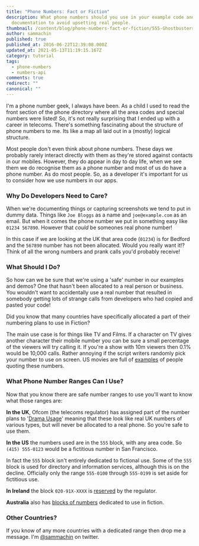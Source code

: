 ```yaml
---
title: "Phone Numbers: Fact or Fiction"
description: What phone numbers should you use in your example code and
  documentation to avoid upsetting real people.
thumbnail: /content/blog/phone-numbers-fact-or-fiction/555-Ghostbusters.png
author: sammachin
published: true
published_at: 2016-06-22T12:39:08.000Z
updated_at: 2021-05-13T11:19:15.167Z
category: tutorial
tags:
  - phone-numbers
  - numbers-api
comments: true
redirect: ""
canonical: ""
---
```

I'm a phone number geek, I always have been. As a child I used to read the front section of the phone directory where all the area codes and special numbers were listed! So, it's not really surprising that I ended up with a career in telecoms. There's something fascinating about the structure of phone numbers to me. Its like a map all laid out in a (mostly) logical structure.

Most people don't even think about phone numbers. These days we probably rarely interact directly with them as they're stored against contacts in our mobiles. However, they do appear in day to day life, when we see them we do recognise them as a phone number and most of us do have a phone number. As do most people. So, as a developer it's important for us to consider how we use numbers in our apps.

### Why Do Developers Need to Care?

When we're documenting things or capturing screenshots we tend to put in dummy data. Things like `Joe Bloggs` as a name and `joe@example.com` as an email. But when it comes the phone number we put in something easy like `01234 567890`. However that *could* be someones real phone number! 

In this case if we are looking at the UK that area code (`01234`) is for Bedford and the `567890` number has not been allocated. Would you really want it!? Think of all the wrong numbers and prank calls you'd probably receive!

### What Should I Do?

So how can we be sure that we're using a 'safe' number in our examples and demos? One that hasn't been allocated to a real person or business. You wouldn't want to accidentally use a real number that resulted in somebody getting lots of strange calls from developers who had copied and pasted your code!

Did you know that many countries have specifically allocated a part of their numbering plans to use in Fiction?

The main use case is for things like TV and Films. If a character on TV gives another character their mobile number you can be sure a small percentage of the viewers will try calling it. If you're a show with 10m viewers then 0.1% would be 10,000 calls. Rather annoying if the script writers randomly pick your number to use on screen. US movies are full of [examples](https://www.youtube.com/watch?v=XuP4cTRrWz8) of people quoting these numbers.

<youtube id="XuP4cTRrWz8"></youtube>

### What Phone Number Ranges Can I Use?

Now that you know there are safe number ranges to use you'll want to know what those ranges are:

**In the UK**, Ofcom (the telecoms regulator) has assigned part of the number plans to '[Drama Usage](http://stakeholders.ofcom.org.uk/telecoms/numbering/guidance-tele-no/numbers-for-drama)' meaning that these look like real UK numbers of various types, but will never be allocated to a real phone. So you're safe to use them.

**In the US** the numbers used are in the `555` block, with any area code. So `(415) 555-0123` would be a fictitious number in San Francisco.

In fact the `555` block isn't entirely dedicated to fictional use. Some of the `555` block is used for directory and information services, although this is on the decline. Officially only the range `555-0100` through `555-0199` is set aside for fictitious use.

**In Ireland** the block `020-91X-XXXX` is [reserved](http://www.comreg.ie/_fileupload/publications/ComReg0804.pdf) by the regulator.

**Australia** also has [blocks of numbers](http://www.acma.gov.au/Citizen/Consumer-info/All-about-numbers/Special-numbers/fictitious-numbers-for-radio-film-and-television-i-acma) dedicated to use in fiction.

### Other Countries?

If you know of any more countries with a dedicated range then drop me a message. I'm [@sammachin](https://twitter.com/sammachin) on twitter.
